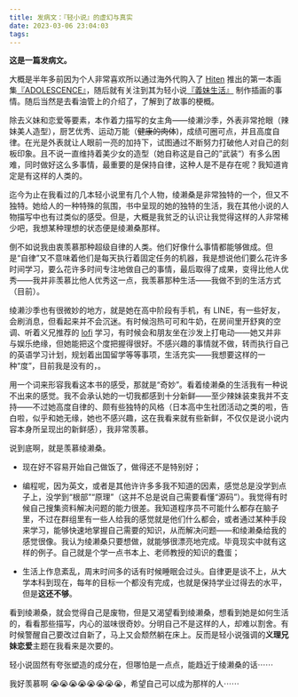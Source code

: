 ```yaml
---
title: 发病文：『轻小说』的虚幻与真实
date: 2023-03-06 23:04:03
tags:
---
```


**这是一篇发病文。**

大概是半年多前因为个人非常喜欢所以通过海外代购入了 [Hiten](https://twitter.com/HitenKei) 推出的第一本画集[『ADOLESCENCE』](https://www.amazon.co.jp/ADOLESCENCE-%E3%82%A2%E3%83%89%E3%83%AC%E3%82%BB%E3%83%B3%E3%82%B9-Hiten-%E4%BD%9C%E5%93%81%E9%9B%86/dp/4865881115)，随后就有关注到其为轻小说[『義妹生活』](https://zh.wikipedia.org/zh-cn/%E7%BE%A9%E5%A6%B9%E7%94%9F%E6%B4%BB) 制作插画的事情。随后当然是去看油管上的介绍了，了解到了故事的梗概。

除去义妹和恋爱等要素，本作着力描写的女主角——绫濑沙季，外表非常抢眼（辣妹美人造型），厨艺优秀、运动万能（~~健康的肉体~~)，成绩可圈可点，并且高度自律。在光是外表就让人眼前一亮的加持下，试图通过不断努力打破他人对自己的刻板印象。且不说一直维持着美少女的造型（她自称这是自己的”武装“）有多么困难，同时做好这么多事情，最重要的是保持自律，这种人是不是存在呢？我知道肯定是有这样的人类的。

迄今为止在我看过的几本轻小说里有几个人物，绫濑桑是非常独特的一个，但又不独特。她给人的一种特殊的氛围，书中呈现的她的独特的生活，我在其他小说的人物描写中也有过类似的感受。但是，大概是我贫乏的认识让我觉得这样的人非常稀少吧，我想某种理想的状态便是绫濑桑那样。

倒不如说我由衷羡慕那种超级自律的人类。他们好像什么事情都能够做成。但是“自律”又不意味着他们是每天执行着固定任务的机器，我是想说他们要么花许多时间学习，要么花许多时间专注地做自己的事情，最后取得了成果，变得比他人优秀——我并非羡慕比他人优秀这一点，我羡慕那种生活——我做不到的生活方式（目前）。

绫濑沙季也有很微妙的地方，就是她在高中阶段有手机，有 LINE，有一些好友，会刷消息，但看起来并不会沉迷。有时候泡热可可和牛奶，在房间里开舒爽的空调、听着义兄推荐的 [lofi](https://youtu.be/Tf52-tq4hqI) 学习，有时候会和朋友坐在沙发上打电动——她又并非与娱乐绝缘，但她能把这个度把握得很好。不感兴趣的事情就不做，转而执行自己的英语学习计划，规划着出国留学等等事项，生活充实——我想要这样的一种“度”，目前我是没有的，。

用一个词来形容我看这本书的感受，那就是“奇妙”。看着绫濑桑的生活我有一种说不出来的感觉。我不会承认她的一切我都感到十分新鲜——至少辣妹装束我并不支持——不过她高度自律的、颇有些独特的风格（日本高中生社团活动之类的啦，告白啦，似乎和她无缘，她也不感兴趣，这在我看来就有些新鲜，不仅仅是说小说内容本身所呈现出的新鲜感），我非常羡慕。

说到底啊，就是羡慕绫濑桑。

- 现在好不容易开始自己做饭了，做得还不是特别好；

- 编程呢，因为英文，或者是其他许许多多我不知道的因素，感觉总是没学到点子上，没学到“根部”“原理”（这并不总是说自己需要看懂“源码”）。我觉得有时候自己搜集资料解决问题的能力很差。我知道程序员不可能什么都存在脑子里，不过在群组里有一些人给我的感觉就是他们什么都会，或者通过某种手段来学习，能够快速地掌握自己需要的知识，从而解决问题——和绫濑桑给我的感觉很像。我认为绫濑桑只要想做，就能够很漂亮地完成。毕竟现实中就有这样的例子。自己就是个学一点书本上、老师教授的知识的蠢蛋；

- 生活上作息紊乱，周末时间多的话有时候睡眠会过头。自律更是谈不上，从大学本科到现在，每年的目标一个都没有完成，也就是保持学业过得去的水平，但是**这还不够**。

看到绫濑桑，就会觉得自己是废物，但是又渴望看到绫濑桑，想看到她是如何生活的，看看那些描写，内心的滋味很奇妙。分明自己不是这样的人，却难以割舍。有时候警醒自己要改过自新了，马上又会颓然躺在床上。反而是轻小说强调的**义理兄妹恋爱**主题在我看来是次要的。

轻小说固然有夸张塑造的成分在，但哪怕是一点点，能趋近于绫濑桑的话⋯⋯

我好羡慕啊 😭😭😭😭😭😭😭😭，希望自己可以成为那样的人⋯⋯
